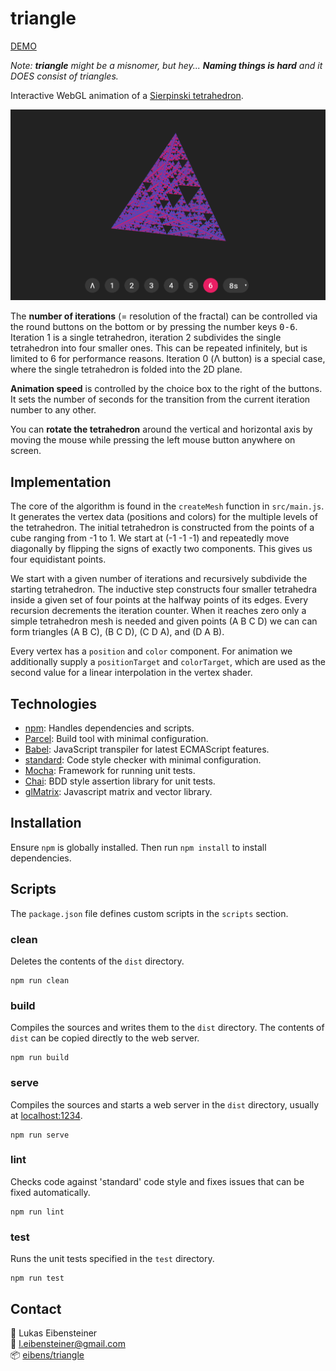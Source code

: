 # triangle

[DEMO](http://elfpixel.com/triangle)

*Note: **triangle** might be a misnomer, but hey... **Naming things is hard** and it DOES consist of triangles.*

Interactive WebGL animation of a [Sierpinski tetrahedron](https://en.wikipedia.org/wiki/Sierpi%C5%84ski_triangle#Analogues_in_higher_dimensions).

![screenshot](screenshot.png)

The **number of iterations** (= resolution of the fractal) can be controlled via the round buttons on the bottom or by pressing the number keys <kbd>0-6</kbd>. Iteration 1 is a single tetrahedron, iteration 2 subdivides the single tetrahedron into four smaller ones. This can be repeated infinitely, but is limited to 6 for performance reasons. Iteration 0 (Λ button) is a special case, where the single tetrahedron is folded into the 2D plane.

**Animation speed** is controlled by the choice box to the right of the buttons. It sets the number of seconds for the transition from the current iteration number to any other.

You can **rotate the tetrahedron** around the vertical and horizontal axis by moving the mouse while pressing the left mouse button anywhere on screen.

## Implementation

The core of the algorithm is found in the `createMesh` function in `src/main.js`. It generates the vertex data (positions and colors) for the multiple levels of the tetrahedron. The initial tetrahedron is constructed from the points of a cube ranging from -1 to 1. We start at (-1 -1 -1) and repeatedly move diagonally by flipping the signs of exactly two components. This gives us four equidistant points.

We start with a given number of iterations and recursively subdivide the starting tetrahedron. The inductive step constructs four smaller tetrahedra inside a given set of four points at the halfway points of its edges. Every recursion decrements the iteration counter. When it reaches zero only a simple tetrahedron mesh is needed and given points (A B C D) we can can form triangles (A B C), (B C D), (C D A), and (D A B).

Every vertex has a `position` and `color` component. For animation we additionally supply a `positionTarget` and `colorTarget`, which are used as the second value for a linear interpolation in the vertex shader.

## Technologies

- [npm](https://www.npmjs.com/): Handles dependencies and scripts.
- [Parcel](https://parceljs.org/): Build tool with minimal configuration.
- [Babel](https://babeljs.io/): JavaScript transpiler for latest ECMAScript features.
- [standard](https://standardjs.com/): Code style checker with minimal configuration.
- [Mocha](https://mochajs.org/): Framework for running unit tests.
- [Chai](https://www.chaijs.com): BDD style assertion library for unit tests.
- [glMatrix](http://glmatrix.net/): Javascript matrix and vector library.

## Installation

Ensure `npm` is globally installed. Then run `npm install` to install dependencies.

## Scripts

The `package.json` file defines custom scripts in the `scripts` section.

### clean

Deletes the contents of the `dist` directory.

    npm run clean

### build

Compiles the sources and writes them to the `dist` directory. The contents of `dist` can be copied directly to the web server.

    npm run build

### serve

Compiles the sources and starts a web server in the `dist` directory, usually at [localhost:1234](http://localhost:1234/).

    npm run serve

### lint

Checks code against 'standard' code style and fixes issues that can be fixed automatically.

    npm run lint

### test

Runs the unit tests specified in the `test` directory.

    npm run test

## Contact

:pencil: Lukas Eibensteiner<br>
:e-mail: [l.eibensteiner@gmail.com](mailto:l.eibensteiner@gmail.com)<br>
:package: [eibens/triangle](https://github.com/eibens/triangle)
